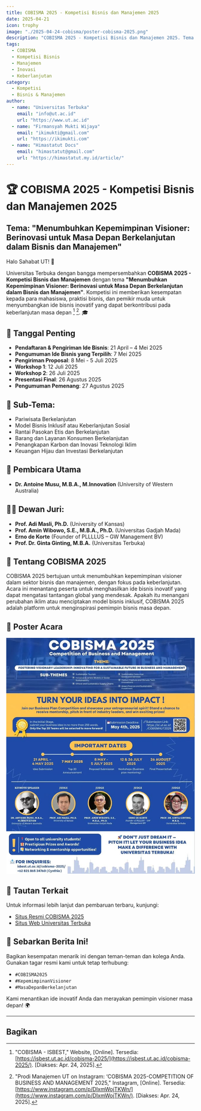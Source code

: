 ```yaml
---
title: COBISMA 2025 - Kompetisi Bisnis dan Manajemen 2025
date: 2025-04-21
icon: trophy
image: "./2025-04-24-cobisma/poster-cobisma-2025.png"
description: "COBISMA 2025 - Kompetisi Bisnis dan Manajemen 2025. Tema: 'Menumbuhkan Kepemimpinan Visioner: Berinovasi untuk Masa Depan Berkelanjutan dalam Bisnis dan Manajemen'."
tags:
  - COBISMA
  - Kompetisi Bisnis
  - Manajemen
  - Inovasi
  - Keberlanjutan
category:
  - Kompetisi
  - Bisnis & Manajemen
author:
  - name: "Universitas Terbuka"
    email: "info@ut.ac.id"
    url: "https://www.ut.ac.id"
  - name: "Firmansyah Mukti Wijaya"
    email: "ikimukti@gmail.com"
    url: "https://ikimukti.com"
  - name: "Himastatut Docs"
    email: "himastatut@gmail.com"
    url: "https://himastatut.my.id/article/"
---
```


# 🏆 COBISMA 2025 - Kompetisi Bisnis dan Manajemen 2025
## Tema: "Menumbuhkan Kepemimpinan Visioner: Berinovasi untuk Masa Depan Berkelanjutan dalam Bisnis dan Manajemen"

Halo Sahabat UT! 🌟

Universitas Terbuka dengan bangga mempersembahkan **COBISMA 2025 - Kompetisi Bisnis dan Manajemen** dengan tema **"Menumbuhkan Kepemimpinan Visioner: Berinovasi untuk Masa Depan Berkelanjutan dalam Bisnis dan Manajemen"**. Kompetisi ini memberikan kesempatan kepada para mahasiswa, praktisi bisnis, dan pemikir muda untuk menyumbangkan ide bisnis inovatif yang dapat berkontribusi pada keberlanjutan masa depan [^1] [^2]. 🎓

## 📅 Tanggal Penting
- **Pendaftaran & Pengiriman Ide Bisnis**: 21 April – 4 Mei 2025
- **Pengumuman Ide Bisnis yang Terpilih**: 7 Mei 2025
- **Pengiriman Proposal**: 8 Mei - 5 Juli 2025
- **Workshop 1**: 12 Juli 2025
- **Workshop 2**: 26 Juli 2025
- **Presentasi Final**: 26 Agustus 2025
- **Pengumuman Pemenang**: 27 Agustus 2025

## 💬 Sub-Tema:
- Pariwisata Berkelanjutan
- Model Bisnis Inklusif atau Keberlanjutan Sosial
- Rantai Pasokan Etis dan Berkelanjutan
- Barang dan Layanan Konsumen Berkelanjutan
- Penangkapan Karbon dan Inovasi Teknologi Iklim
- Keuangan Hijau dan Investasi Berkelanjutan

## 🎤 Pembicara Utama
- **Dr. Antoine Musu, M.B.A., M.Innovation** (University of Western Australia)

## 👨‍⚖️ Dewan Juri:
- **Prof. Adi Masli, Ph.D.** (University of Kansas)
- **Prof. Amin Wibowo, S.E., M.B.A., Ph.D.** (Universitas Gadjah Mada)
- **Erno de Korte** (Founder of PLLLLUS – GW Management BV)
- **Prof. Dr. Ginta Ginting, M.B.A.** (Universitas Terbuka)

## 📝 Tentang COBISMA 2025
COBISMA 2025 bertujuan untuk menumbuhkan kepemimpinan visioner dalam sektor bisnis dan manajemen, dengan fokus pada keberlanjutan. Acara ini menantang peserta untuk menghasilkan ide bisnis inovatif yang dapat mengatasi tantangan global yang mendesak. Apakah itu menangani perubahan iklim atau menciptakan model bisnis inklusif, COBISMA 2025 adalah platform untuk menginspirasi pemimpin bisnis masa depan.

## 📸 Poster Acara
![Poster COBISMA 2025](./2025-04-24-cobisma/poster-cobisma-2025.png)

## 🔗 Tautan Terkait
Untuk informasi lebih lanjut dan pembaruan terbaru, kunjungi:
- [Situs Resmi COBISMA 2025](https://isbest.ut.ac.id/cobisma-2025/)
- [Situs Web Universitas Terbuka](https://www.ut.ac.id)

## 📢 Sebarkan Berita Ini!
Bagikan kesempatan menarik ini dengan teman-teman dan kolega Anda. Gunakan tagar resmi kami untuk tetap terhubung:
- `#COBISMA2025`
- `#KepemimpinanVisioner`
- `#MasaDepanBerkelanjutan`

Kami menantikan ide inovatif Anda dan merayakan pemimpin visioner masa depan! 🌍

---
[^1]: "COBISMA - ISBEST," Website, [Online]. Tersedia: [https://isbest.ut.ac.id/cobisma-2025/](https://isbest.ut.ac.id/cobisma-2025/). [Diakses: Apr. 24, 2025].
[^2]: "Prodi Manajemen UT on Instagram: ‘COBISMA 2025-COMPETITION OF BUSINESS AND MANAGEMENT 2025," Instagram, [Online]. Tersedia: [https://www.instagram.com/p/DIxmWojTKWn/](https://www.instagram.com/p/DIxmWojTKWn/). [Diakses: Apr. 24, 2025].‌

## Bagikan
<Share colorful />
<GitContributors />
<GitChangelog />
